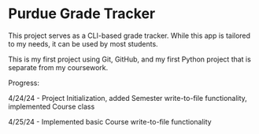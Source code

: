 # Purdue Grade Tracker

This project serves as a CLI-based grade tracker. While this app is tailored to my needs, it can be used by most students.

This is my first project using Git, GitHub, and my first Python project that is separate from my coursework.

Progress:

4/24/24 - Project Initialization, added Semester write-to-file functionality, implemented Course class

4/25/24 - Implemented basic Course write-to-file functionality
